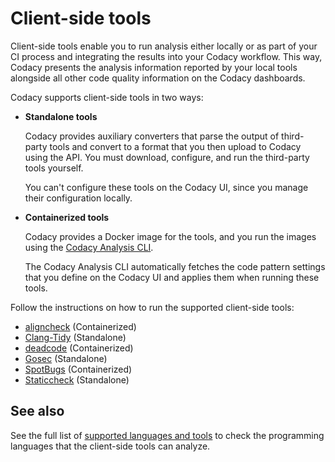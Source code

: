 # Client-side tools

Client-side tools enable you to run analysis either locally or as part of your CI process and integrating the results into your Codacy workflow. This way, Codacy presents the analysis information reported by your local tools alongside all other code quality information on the Codacy dashboards.

Codacy supports client-side tools in two ways:

-   **Standalone tools**

    Codacy provides auxiliary converters that parse the output of third-party tools and convert to a format that you then upload to Codacy using the API. You must download, configure, and run the third-party tools yourself.

    You can't configure these tools on the Codacy UI, since you manage their configuration locally.

-   **Containerized tools**

    Codacy provides a Docker image for the tools, and you run the images using the [Codacy Analysis CLI](running-local-analysis.md).

    The Codacy Analysis CLI automatically fetches the code pattern settings that you define on the Codacy UI and applies them when running these tools.

Follow the instructions on how to run the supported client-side tools:

-   [aligncheck](running-aligncheck.md) (Containerized)
-   [Clang-Tidy](https://github.com/codacy/codacy-clang-tidy#usage) (Standalone)
-   [deadcode](running-deadcode.md) (Containerized)
-   [Gosec](https://github.com/codacy/codacy-gosec#usage) (Standalone)
-   [SpotBugs](running-spotbugs.md) (Containerized)
-   [Staticcheck](https://github.com/codacy/codacy-staticcheck#usage) (Standalone)

## See also

See the full list of [supported languages and tools](../../getting-started/supported-languages-and-tools.md) to check the programming languages that the client-side tools can analyze.
